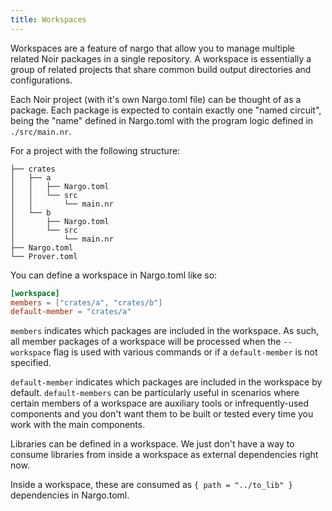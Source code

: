 ```yaml
---
title: Workspaces
---
```


Workspaces are a feature of nargo that allow you to manage multiple related Noir packages in a single repository. A workspace is essentially a group of related projects that share common build output directories and configurations.

Each Noir project (with it's own Nargo.toml file) can be thought of as a package. Each package is expected to contain exactly one "named circuit", being the "name" defined in Nargo.toml with the program logic defined in `./src/main.nr`.

For a project with the following structure:

```tree
├── crates
│   ├── a
│   │   ├── Nargo.toml
│   │   └── src
│   │       └── main.nr
│   └── b
│       ├── Nargo.toml
│       └── src
│           └── main.nr
├── Nargo.toml
└── Prover.toml
```

You can define a workspace in Nargo.toml like so:

```toml
[workspace]
members = ["crates/a", "crates/b"]
default-member = "crates/a"
```

`members` indicates which packages are included in the workspace. As such, all member packages of a workspace will be processed when the `--workspace` flag is used with various commands or if a `default-member` is not specified.

`default-member` indicates which packages are included in the workspace by default. `default-members` can be particularly useful in scenarios where certain members of a workspace are auxiliary tools or infrequently-used components and you don't want them to be built or tested every time you work with the main components.

Libraries can be defined in a workspace. We just don't have a way to consume libraries from inside a workspace as external dependencies right now.

Inside a workspace, these are consumed as `{ path = "../to_lib" }` dependencies in Nargo.toml.
